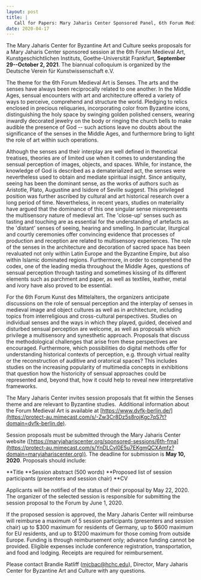 ```yaml
---
layout: post
title: |
   Call for Papers: Mary Jaharis Center Sponsored Panel, 6th Forum Medieval Art
date: 2020-04-17
---
```


The Mary Jaharis Center for Byzantine Art and Culture seeks proposals
for a Mary Jaharis Center sponsored session at the 6th Forum Medieval
Art, Kunstgeschichtlichen Instituts, Goethe-Universität Frankfurt,
**September 29--October 2, 2021**. The biannual colloquium is organized
by the Deutsche Verein für Kunstwissenschaft e.V.

The theme
for the 6th Forum Medieval Art is Senses. The arts and the senses have
always been reciprocally related to one another. In the Middle Ages,
sensual encounters with art and architecture offered a variety of ways
to perceive, comprehend and structure the world. Pledging to relics
enclosed in precious reliquaries, incorporating color from Byzantine
icons, distinguishing the holy space by swinging golden polished
censers, wearing inwardly decorated jewelry on the body or ringing the
church bells to make audible the presence of God -- such actions leave
no doubts about the significance of the senses in the Middle Ages, and
furthermore bring to light the role of art within such
operations.

Although the senses and their interplay are well
defined in theoretical treatises, theories are of limited use when it
comes to understanding the sensual perception of images, objects, and
spaces. While, for instance, the knowledge of God is described as a
dematerialized act, the senses were nevertheless used to obtain and
mediate spiritual insight. Since antiquity, seeing has been the dominant
sense, as the works of authors such as Aristotle, Plato, Augustine and
Isidore of Seville suggest. This privileged position was further
ascribed by cultural and art historical research over a long period of
time. Nevertheless, in recent years, studies on materiality have argued
that the dominance of this one singular sense misrepresents the
multisensory nature of medieval art. The 'close-up' senses such as
tasting and touching are as essential for the understanding of artefacts
as the 'distant' senses of seeing, hearing and smelling. In particular,
liturgical and courtly ceremonies offer convincing evidence that
processes of production and reception are related to multisensory
experiences. The role of the senses in the architecture and decoration
of sacred space has been revaluated not only within Latin Europe and the
Byzantine Empire, but also within Islamic dominated regions.
Furthermore, in order to comprehend the codex, one of the leading media
throughout the Middle Ages, questions of sensual perception through
tasting and sometimes kissing of its different elements such as
parchment and paper, as well as textiles, leather, metal and ivory have
also proved to be essential.

For the 6th Forum Kunst des
Mittelalters, the organizers anticipate discussions on the role of
sensual perception and the interplay of senses in medieval image and
object cultures as well as in architecture, including topics from
interreligious and cross-cultural perspectives. Studies on individual
senses and the ways in which they played, guided, deceived and disturbed
sensual perception are welcome, as well as proposals which privilege a
multisensory and synesthetic approach. Proposals that discuss the
methodological challenges that arise from these perspectives are
encouraged. Furthermore, which possibilities do digital methods offer
for understanding historical contexts of perception, e.g. through
virtual reality or the reconstruction of auditive and oratorical spaces?
This includes studies on the increasing popularity of multimedia
concepts in exhibitions that question how the historicity of sensual
approaches could be represented and, beyond that, how it could help to
reveal new interpretative frameworks.

The Mary Jaharis Center
invites session proposals that fit within the Senses theme and are
relevant to Byzantine studies.  Additional information about the Forum
Medieval Art is available at
[https://www.dvfk-berlin.de/](https://protect-au.mimecast.com/s/-Zw3Cr8Dz5s8rojKgc7qS7t?domain=dvfk-berlin.de).

Session
proposals must be submitted through the Mary Jaharis Center website
([https://maryjahariscenter.org/sponsored-sessions/6th-fma](https://protect-au.mimecast.com/s/YnDLCvl0E5u7EKgmQCXAmfz?domain=maryjahariscenter.org)). The deadline for
submission is **May 10, 2020**. Proposals should
include:

**Title
**Session abstract (500
words)
**Proposed list of session participants (presenters and
session chair)
**CV

Applicants will be notified of the
status of their proposal by May 22, 2020. The organizer of the selected
session is responsible for submitting the session proposal to the Forum
by June 1, 2020.

If the proposed session is approved, the
Mary Jaharis Center will reimburse will reimburse a maximum of 5 session
participants (presenters and session chair) up to $300 maximum for
residents of Germany, up to $600 maximum for EU residents, and up to
$1200 maximum for those coming from outside Europe. Funding is through
reimbursement only; advance funding cannot be provided. Eligible
expenses include conference registration, transportation, and food and
lodging. Receipts are required for reimbursement.

Please
contact Brandie Ratliff
([mjcbac@hchc.edu](mailto:mjcbac@hchc.edu)), Director, Mary Jaharis
Center for Byzantine Art and Culture with any questions.
